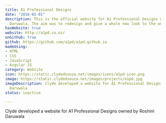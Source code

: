 ```yaml
---
title: A1 Professional Designs
date: "2016-02-01"
description: This is the official website for A1 Professional Designs owned by Roshini
  Daruwala. The aim was to redesign and give a whole new look to the website.
hasWebsite: true
website: http://a1pd.co.nz/
onGithub: true
github: https://github.com/a1pd/a1pd.github.io
madeUsing:
- HTML
- CSS
- JavaScript
- Angular JS
category: Website
icon: https://static.clydedsouza.net/images/icons/a1pd-icon.png
image: https://static.clydedsouza.net/images/projects/a1pd.jpg
imageDescription: Clyde developed a website for A1 Professional Designs owned by Roshini
  Daruwala
status: inactive

---
```


Clyde developed a website for A1 Professional Designs owned by Roshini Daruwala